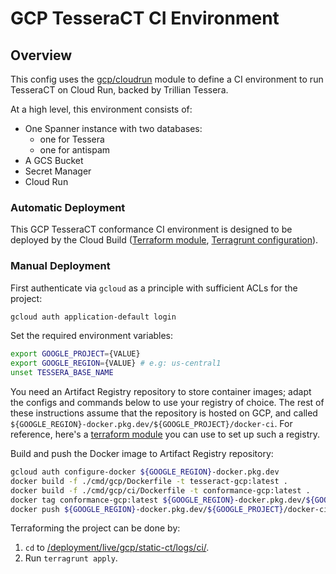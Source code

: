 # GCP TesseraCT CI Environment

## Overview

This config uses the [gcp/cloudrun](/deployment/modules/gcp/tesseract/cloudrun)
module to define a CI environment to run TesseraCT on Cloud Run, backed by
Trillian Tessera.

At a high level, this environment consists of:

- One Spanner instance with two databases:
  - one for Tessera
  - one for antispam
- A GCS Bucket
- Secret Manager
- Cloud Run

### Automatic Deployment

This GCP TesseraCT conformance CI environment is designed to be deployed by the
Cloud Build ([Terraform module](/deployment/modules/gcp/cloudbuild/conformance/),
[Terragrunt configuration](/deployment/live/gcp/static-ct/cloudbuild/prod/)).

### Manual Deployment

First authenticate via `gcloud` as a principle with sufficient ACLs for
the project:

```sh
gcloud auth application-default login
```

Set the required environment variables:

```sh
export GOOGLE_PROJECT={VALUE}
export GOOGLE_REGION={VALUE} # e.g: us-central1
unset TESSERA_BASE_NAME
```

You need an Artifact Registry repository to store container images; adapt the
configs and commands below to use your registry of choice. The rest of these
instructions assume that the repository is hosted on GCP, and called
`${GOOGLE_REGION}-docker.pkg.dev/${GOOGLE_PROJECT}/docker-ci`. For reference,
here's a [terraform module](/deployment/modules/gcp/artifactregistry/) you can
use to set up such a registry.

Build and push the Docker image to Artifact Registry repository:

```sh
gcloud auth configure-docker ${GOOGLE_REGION}-docker.pkg.dev
docker build -f ./cmd/gcp/Dockerfile -t tesseract-gcp:latest .
docker build -f ./cmd/gcp/ci/Dockerfile -t conformance-gcp:latest .
docker tag conformance-gcp:latest ${GOOGLE_REGION}-docker.pkg.dev/${GOOGLE_PROJECT}/docker-ci/conformance-gcp:latest
docker push ${GOOGLE_REGION}-docker.pkg.dev/${GOOGLE_PROJECT}/docker-ci/conformance-gcp
```

Terraforming the project can be done by:

  1. `cd` to
  [/deployment/live/gcp/static-ct/logs/ci/](/deployment/live/gcp/static-ct/logs/ci/).
  2. Run `terragrunt apply`.
